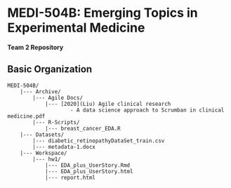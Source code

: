 # MEDI-504B: Emerging Topics in Experimental Medicine
**Team 2 Repository**   

## Basic Organization 
```
MEDI-504B/ 
    |--- Archive/ 
        |--- Agile Docs/
            |--- [2020](Liu) Agile clinical research   
                    - A data science approach to Scrumban in clinical medicine.pdf
        |--- R-Scripts/
            |--- breast_cancer_EDA.R 
    |--- Datasets/
        |--- diabetic_retinopathyDataSet_train.csv
        |--- metadata-1.docx
    |--- Workspace/
        |--- hw1/
            |--- EDA_plus_UserStory.Rmd
            |--- EDA_plus_UserStory.html
            |--- report.html
```
